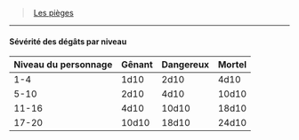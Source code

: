 ﻿---
!GenericItem
Name: Sévérité des dégâts par niveau
Id: traps_hd.md#sévérité-des-dégâts-par-niveau
ParentLink: traps_hd.md#les-pièges
ParentName: Les pièges
NameLevel: 4
Attributes:
  Name: Sévérité des dégâts par niveau
  Markdown: >+
    #### <!--Name-->Sévérité des dégâts par niveau<!--/Name-->


    |Niveau du <!--br-->personnage|Gênant|Dangereux|Mortel|

    |---|---|---|---|

    |1-4|1d10|2d10|4d10|

    |5-10|2d10|4d10|10d10|

    |11-16|4d10|10d10|18d10|

    |17-20|10d10|18d10|24d10|

AttributesDictionary: >+
  Name: Sévérité des dégâts par niveau

  Markdown: >+

    #### <!--Name-->Sévérité des dégâts par niveau<!--/Name-->





    |Niveau du <!--br-->personnage|Gênant|Dangereux|Mortel|



    |---|---|---|---|



    |1-4|1d10|2d10|4d10|



    |5-10|2d10|4d10|10d10|



    |11-16|4d10|10d10|18d10|



    |17-20|10d10|18d10|24d10|



---
> [Les pièges](hd_traps.md)

---

#### Sévérité des dégâts par niveau

|Niveau du personnage|Gênant|Dangereux|Mortel|
|---|---|---|---|
|1-4|1d10|2d10|4d10|
|5-10|2d10|4d10|10d10|
|11-16|4d10|10d10|18d10|
|17-20|10d10|18d10|24d10|

